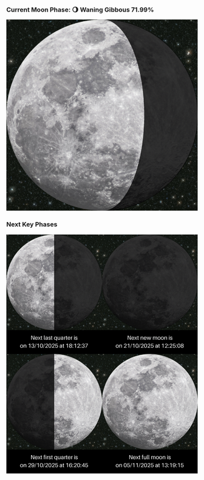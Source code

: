 ### Current Moon Phase: 🌖 Waning Gibbous 71.99%
![Moon Phase](moonphase.png)
### Next Key Phases
![Gallery](gallery.png)